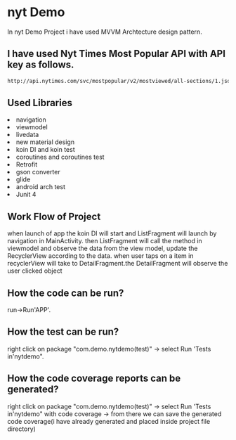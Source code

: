 # nyt Demo

In nyt Demo Project i have used MVVM Archtecture design pattern.

## I have used Nyt Times Most Popular API with API key as follows.
```bash
http://api.nytimes.com/svc/mostpopular/v2/mostviewed/all-sections/1.json?api-key=Zdie6yIOJDMopbnlAnmJ3Q45S2piAQkr
```
## Used Libraries
<li>navigation</li>
<li>viewmodel</li>
<li>livedata</li>
<li>new material design</li>
<li>koin DI and koin test</li>
<li>coroutines and coroutines test</li>
<li>Retrofit</li>
<li>gson converter</li>
<li>glide</li>
<li>android arch test</li>
<li>Junit 4</li>

## Work Flow of Project
when launch of app the koin DI will start and ListFragment will launch by navigation in MainActivity.
then ListFragment will call the method in viewmodel and observe the data from the view model, update the RecyclerView according to the data.
when user taps on a item in recyclerView will take to DetailFragment.the DetailFragment will observe the user clicked object


## How the code can be run?
run->Run'APP'.

## How the test can be run?
right click on package "com.demo.nytdemo(test)" ->  select Run 'Tests in'nytdemo".

## How the code coverage reports can be generated?
right click on package "com.demo.nytdemo(test)" -> select Run 'Tests in'nytdemo" with code coverage -> from there we can save the generated code coverage(i have already generated and placed inside project file directory)



